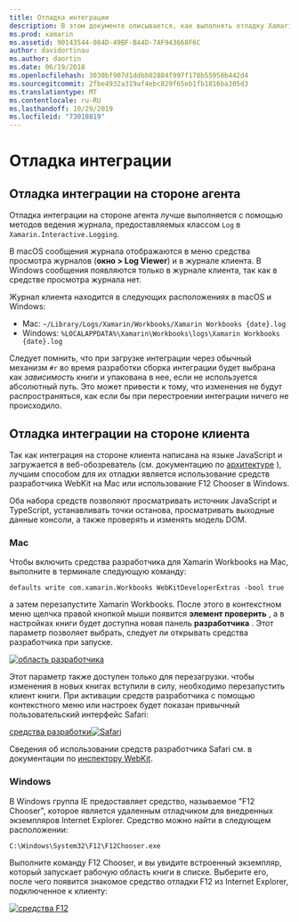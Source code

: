 ```yaml
---
title: Отладка интеграции
description: В этом документе описывается, как выполнять отладку Xamarin Workbooks интеграции, как на стороне агента, так и на стороне клиента в Windows и Mac.
ms.prod: xamarin
ms.assetid: 90143544-084D-49BF-B44D-7AF943668F6C
author: davidortinau
ms.author: daortin
ms.date: 06/19/2018
ms.openlocfilehash: 3030bf907d1ddbb02884f997f178b55950b442d4
ms.sourcegitcommit: 2fbe4932a319af4ebc829f65eb1fb1816ba305d3
ms.translationtype: MT
ms.contentlocale: ru-RU
ms.lasthandoff: 10/29/2019
ms.locfileid: "73018819"
---
```

# <a name="debugging-integrations"></a>Отладка интеграции

## <a name="debugging-agent-side-integrations"></a>Отладка интеграции на стороне агента

Отладка интеграции на стороне агента лучше выполняется с помощью методов ведения журнала, предоставляемых классом `Log` в `Xamarin.Interactive.Logging`.

В macOS сообщения журнала отображаются в меню средства просмотра журналов (**окно > Log Viewer**) и в журнале клиента. В Windows сообщения появляются только в журнале клиента, так как в средстве просмотра журнала нет.

Журнал клиента находится в следующих расположениях в macOS и Windows:

- Mac: `~/Library/Logs/Xamarin/Workbooks/Xamarin Workbooks {date}.log`
- Windows: `%LOCALAPPDATA%\Xamarin\Workbooks\logs\Xamarin Workbooks {date}.log`

Следует помнить, что при загрузке интеграции через обычный механизм `#r` во время разработки сборка интеграции будет выбрана как _зависимость_ книги и упакована в нее, если не используется абсолютный путь. Это может привести к тому, что изменения не будут распространяться, как если бы при перестроении интеграции ничего не происходило.

## <a name="debugging-client-side-integrations"></a>Отладка интеграции на стороне клиента

Так как интеграция на стороне клиента написана на языке JavaScript и загружается в веб-обозреватель (см. документацию по [архитектуре](~/tools/workbooks/sdk/architecture.md) ), лучшим способом для их отладки является использование средств разработчика WebKit на Mac или использование F12 Chooser в Windows.

Оба набора средств позволяют просматривать источник JavaScript и TypeScript, устанавливать точки останова, просматривать выходные данные консоли, а также проверять и изменять модель DOM.

### <a name="mac"></a>Mac

Чтобы включить средства разработчика для Xamarin Workbooks на Mac, выполните в терминале следующую команду:

```shell
defaults write com.xamarin.Workbooks WebKitDeveloperExtras -bool true
```

а затем перезапустите Xamarin Workbooks. После этого в контекстном меню щелчка правой кнопкой мыши появится **элемент проверить** , а в настройках книги будет доступна новая панель **разработчика** . Этот параметр позволяет выбрать, следует ли открывать средства разработчика при запуске.

[![область разработчика](debugging-images/developer-pane-small.png)](debugging-images/developer-pane.png#lightbox)

Этот параметр также доступен только для перезагрузки. чтобы изменения в новых книгах вступили в силу, необходимо перезапустить клиент книги. При активации средств разработчика с помощью контекстного меню или настроек будет показан привычный пользовательский интерфейс Safari:

[средства разработки![Safari](debugging-images/mac-dev-tools.png)](debugging-images/mac-dev-tools.png#lightbox)

Сведения об использовании средств разработчика Safari см. в документации по [инспектору WebKit][webkit-docs].

### <a name="windows"></a>Windows

В Windows группа IE предоставляет средство, называемое "F12 Chooser", которое является удаленным отладчиком для внедренных экземпляров Internet Explorer. Средство можно найти в следующем расположении:

```shell
C:\Windows\System32\F12\F12Chooser.exe
```

Выполните команду F12 Chooser, и вы увидите встроенный экземпляр, который запускает рабочую область книги в списке. Выберите его, после чего появится знакомое средство отладки F12 из Internet Explorer, подключенное к клиенту:

[![средства F12](debugging-images/windows-dev-tools.png)](debugging-images/windows-dev-tools.png#lightbox)

[webkit-docs]: https://trac.webkit.org/wiki/WebInspector
